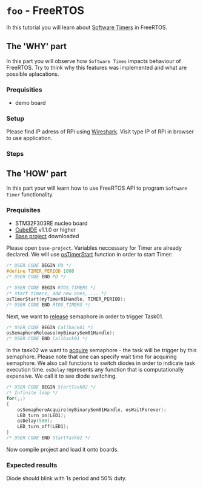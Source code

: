 # `foo` - FreeRTOS
Ih this tutorial you will learn about [Software Timers](http://www.keil.com/pack/doc/CMSIS_Dev/RTOS2/html/group__CMSIS__RTOS__TimerMgmt.html) in FreeRTOS.

## The 'WHY' part

In this part you will observe how `Software Times` impacts behaviour of FreeRTOS.
Try to think why this features was implemented and what are possible aplacations.

### Prequisities
 - demo board

### Setup

Please find IP adress of RPi using [Wireshark](https://www.wireshark.org/).
Visit type IP of RPi in browser to use application.

### Steps

## The 'HOW' part
In this part your will learn how to use FreeRTOS API to program `Software Timer` functionality.

### Prequisites

 - STM32F303RE nucleo board
 - [CubeIDE](https://www.st.com/en/development-tools/stm32cubeide.html) v1.1.0 or higher
 - [Base project](foo.com) downloaded

Please open `base-project`. Variables neccessary for Timer are already declared. We will use [osTimerStart](http://www.keil.com/pack/doc/CMSIS_Dev/RTOS2/html/group__CMSIS__RTOS__TimerMgmt.html#gab6ee2859ea657641b7adfac599b8121d) function in order to start Timer:

```c
/* USER CODE BEGIN PD */
#define TIMER_PERIOD 1000
/* USER CODE END PD */
```

```c
/* USER CODE BEGIN RTOS_TIMERS */
/* start timers, add new ones, ... */
osTimerStart(myTimer01Handle, TIMER_PERIOD);
/* USER CODE END RTOS_TIMERS */
```

Next, we want to [release](https://www.keil.com/pack/doc/CMSIS/RTOS2/html/group__CMSIS__RTOS__SemaphoreMgmt.html#ga0abcee1b5449d7a6928fb9248c690bb6) semaphore in order to trigger Task01.

```c
/* USER CODE BEGIN Callback01 */
osSemaphoreRelease(myBinarySem01Handle);
/* USER CODE END Callback01 */
```

In the task02 we want to [acquire](https://www.keil.com/pack/doc/CMSIS/RTOS2/html/group__CMSIS__RTOS__SemaphoreMgmt.html#ga7e94c8b242a0c81f2cc79ec22895c87b) semaphore - the task will be trigger by this semaphore. Please note that one can specify wait time for acquiring semaphore.
We also call functions to switch diodes in order to indicate task execution time.
`osDelay` represents any function that is computationally expensive. We call it to see diode switching.
```c
/* USER CODE BEGIN StartTask02 */
/* Infinite loop */
for(;;)
{
    osSemaphoreAcquire(myBinarySem01Handle, osWaitForever);
    LED_turn_on(LED1);
    osDelay(500);
    LED_turn_off(LED1);
}
/* USER CODE END StartTask02 */
```

Now compile project and load it onto boards. 

### Expected results

Diode should blink with 1s period and 50% duty.
